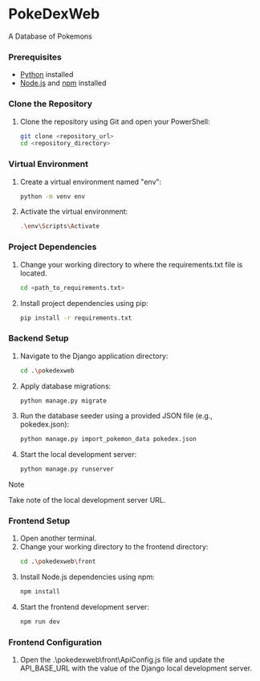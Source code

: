 # PokeDexWeb
 A Database of Pokemons


### Prerequisites
- [Python](https://www.python.org/) installed
- [Node.js](https://nodejs.org/) and [npm](https://www.npmjs.com/) installed

### Clone the Repository
1. Clone the repository using Git and open your PowerShell:
   ```bash
   git clone <repository_url>
   cd <repository_directory>
### Virtual Environment
1. Create a virtual environment named "env":
   ```bash
   python -m venv env
2. Activate the virtual environment:
    ```bash
   .\env\Scripts\Activate
### Project Dependencies
1. Change your working directory to where the requirements.txt file is located.
    ```bash
    cd <path_to_requirements.txt>
2. Install project dependencies using pip:
    ```bash
    pip install -r requirements.txt
### Backend Setup
1. Navigate to the Django application directory:
    ```bash
    cd .\pokedexweb
2. Apply database migrations:
    ```bash
    python manage.py migrate
3. Run the database seeder using a provided JSON file (e.g., pokedex.json):
    ```bash
    python manage.py import_pokemon_data pokedex.json
4. Start the local development server:
    ```bash
    python manage.py runserver
> [!NOTE] 
> Take note of the local development server URL.
### Frontend Setup
1. Open another terminal.
2. Change your working directory to the frontend directory:
    ```bash
    cd .\pokedexweb\front
3. Install Node.js dependencies using npm:
    ```bash
    npm install
4. Start the frontend development server:
    ```bash
    npm run dev

### Frontend Configuration
1. Open the .\pokedexweb\front\ApiConfig.js file and update the API_BASE_URL with the value of the Django local development server.
